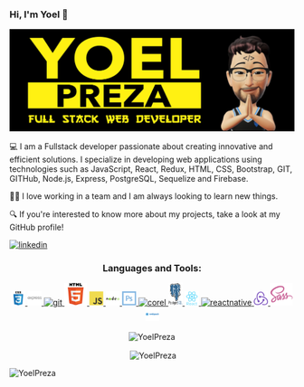 ###  Hi, I'm Yoel 👋 

![I'm full stack web developer who is pationate about making new projects ](https://github.com/YoelPreza/YoelPreza/blob/main/GITHUB%20PROFILE.jpg?raw=true)

💻 I am a Fullstack developer passionate about creating innovative and efficient solutions. I specialize in developing web applications using technologies such as JavaScript, React, Redux, HTML, CSS, Bootstrap, GIT, GITHub, Node.js, Express, PostgreSQL, Sequelize and Firebase. 
 
🤝🏼 I love working in a team and I am always looking to learn new things. 

🔍 If you're interested to know more about my projects, take a look at my GitHub profile!





[<img src='https://cdn.jsdelivr.net/npm/simple-icons@3.0.1/icons/linkedin.svg' alt='linkedin' height='40'>](https://www.linkedin.com/in/yoel-preza-8031b51a6)  

<h3 align="center">Languages and Tools:</h3>
<p align="center"> <a href="https://www.w3schools.com/css/" target="_blank" rel="noreferrer"> <img src="https://raw.githubusercontent.com/devicons/devicon/master/icons/css3/css3-original-wordmark.svg" alt="css3" width="25" height="25"/> </a> <a href="https://expressjs.com" target="_blank" rel="noreferrer"> <img src="https://raw.githubusercontent.com/devicons/devicon/master/icons/express/express-original-wordmark.svg" alt="express" width="25" height="25"/> </a> <a href="https://git-scm.com/" target="_blank" rel="noreferrer"> <img src="https://www.vectorlogo.zone/logos/git-scm/git-scm-icon.svg" alt="git" width="25" height="25"/> </a> <a href="https://www.w3.org/html/" target="_blank" rel="noreferrer"> <img src="https://raw.githubusercontent.com/devicons/devicon/master/icons/html5/html5-original-wordmark.svg" alt="html5" width="40" height="40"/> </a>  <a href="https://developer.mozilla.org/en-US/docs/Web/JavaScript" target="_blank" rel="noreferrer"> <img src="https://raw.githubusercontent.com/devicons/devicon/master/icons/javascript/javascript-original.svg" alt="javascript" width="25" height="25"/> </a>  <a href="https://nodejs.org" target="_blank" rel="noreferrer"> <img src="https://raw.githubusercontent.com/devicons/devicon/master/icons/nodejs/nodejs-original-wordmark.svg" alt="nodejs" width="25" height="25"/> </a> <a href="https://www.photoshop.com/en" target="_blank" rel="noreferrer"> <img src="https://raw.githubusercontent.com/devicons/devicon/master/icons/photoshop/photoshop-line.svg" alt="photoshop" width="25" height="25"/> <a href="https://www.coreldraw.com/la/" target="_blank" rel="noreferrer"> <img src="https://www.creaxid.com.mx/blog/wp-content/uploads/2021/09/diseno-de-logotipo-corelDraw.png" alt="corel" width="25" height="25"/> </a> <a href="https://www.postgresql.org" target="_blank" rel="noreferrer"> <img src="https://raw.githubusercontent.com/devicons/devicon/master/icons/postgresql/postgresql-original-wordmark.svg" alt="postgresql" width="25" height="40"/> </a> <a href="https://reactjs.org/" target="_blank" rel="noreferrer"> <img src="https://raw.githubusercontent.com/devicons/devicon/master/icons/react/react-original-wordmark.svg" alt="react" width="25" height="v"/> </a> <a href="https://reactnative.dev/" target="_blank" rel="noreferrer"> <img src="https://reactnative.dev/img/header_logo.svg" alt="reactnative" width="25" height="25"/> </a> <a href="https://redux.js.org" target="_blank" rel="noreferrer"> <img src="https://raw.githubusercontent.com/devicons/devicon/master/icons/redux/redux-original.svg" alt="redux" width="25" height="25"/> </a> <a href="https://sass-lang.com" target="_blank" rel="noreferrer"> <img src="https://raw.githubusercontent.com/devicons/devicon/master/icons/sass/sass-original.svg" alt="sass" width="40" height="40"/> </a> <a href="https://webpack.js.org" target="_blank" rel="noreferrer"> <img src="https://raw.githubusercontent.com/devicons/devicon/d00d0969292a6569d45b06d3f350f463a0107b0d/icons/webpack/webpack-original-wordmark.svg" alt="webpack" width="25" height="25"/> </a> </p>

<p align="center"><img align="center" src="https://github-readme-stats.vercel.app/api/top-langs?username=YoelPreza&show_icons=true&locale=en&layout=compact" alt="YoelPreza" width="350"/></p>

<p align="center">&nbsp;<img align="center" src="https://github-readme-stats.vercel.app/api?username=YoelPreza&show_icons=true&locale=en" alt="YoelPreza" width="350"/></p>

<p align="rigth"> <img src="https://komarev.com/ghpvc/?username=YoelPreza&label=Profile%20views&color=0e75b6&style=flat" alt="YoelPreza"  /> </p>
